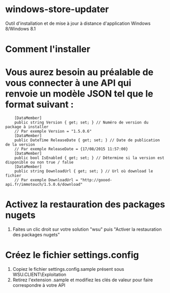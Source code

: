 # windows-store-updater
Outil d'installation et de mise à jour à distance d'application Windows 8/Windows 8.1


# Comment l'installer
# Vous aurez besoin au préalable de vous connecter à une API qui renvoie un modèle JSON tel que le format suivant : 
        [DataMember]
        public string Version { get; set; } // Numéro de version du package à installer
        // Par exemple Version = "1.5.0.6"
        [DataMember]
        public DateTime ReleaseDate { get; set; } // Date de publication de la version
        // Par exemple ReleaseDate = {17/08/2015 11:57:00}
        [DataMember]
        public bool IsEnabled { get; set; } // Détermine si la version est disponible ou non true / false
        [DataMember]
        public string DownloadUrl { get; set; } // Url où download le fichier
        // Par exemple DownloadUrl = "http://goood-api.fr/immotouch/1.5.0.6/download"
        
# Activez la restauration des packages nugets
1. Faites un clic droit sur votre solution "wsu" puis "Activer la restauration des packages nugets"
        
# Créez le fichier settings.config
1. Copiez le fichier settings.config.sample présent sous WSU.CLIENT\Exploitation
2. Retirez l'extension .sample et modifiez les clés de valeur pour faire correspondre à votre API

